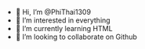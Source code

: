 - 👋 Hi, I’m @PhiThai1309
- 👀 I’m interested in everything
- 🌱 I’m currently learning HTML
- 💞️ I’m looking to collaborate on Github

<!---
PhiThai1309/PhiThai1309 is a ✨ special ✨ repository because its `README.md` (this file) appears on your GitHub profile.
You can click the Preview link to take a look at your changes.

- 📫 How to reach me @facebook Manh TPM
--->
